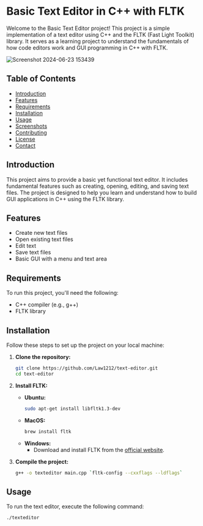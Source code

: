 # Basic Text Editor in C++ with FLTK

Welcome to the Basic Text Editor project! This project is a simple implementation of a text editor using C++ and the FLTK (Fast Light Toolkit) library. It serves as a learning project to understand the fundamentals of how code editors work and GUI programming in C++ with FLTK.

![Screenshot 2024-06-23 153439](https://github.com/Law1212/FLTK-Text_Editor/assets/62355783/5d481af0-ae98-49d2-9f96-8304c6d4e93d)

## Table of Contents
- [Introduction](#introduction)
- [Features](#features)
- [Requirements](#requirements)
- [Installation](#installation)
- [Usage](#usage)
- [Screenshots](#screenshots)
- [Contributing](#contributing)
- [License](#license)
- [Contact](#contact)

## Introduction

This project aims to provide a basic yet functional text editor. It includes fundamental features such as creating, opening, editing, and saving text files. The project is designed to help you learn and understand how to build GUI applications in C++ using the FLTK library.

## Features

- Create new text files
- Open existing text files
- Edit text
- Save text files
- Basic GUI with a menu and text area

## Requirements

To run this project, you'll need the following:

- C++ compiler (e.g., g++)
- FLTK library

## Installation

Follow these steps to set up the project on your local machine:

1. **Clone the repository:**
    ```sh
    git clone https://github.com/Law1212/text-editor.git
    cd text-editor
    ```

2. **Install FLTK:**
    - **Ubuntu:**
        ```sh
        sudo apt-get install libfltk1.3-dev
        ```
    - **MacOS:**
        ```sh
        brew install fltk
        ```
    - **Windows:**
        - Download and install FLTK from the [official website](https://www.fltk.org/).

3. **Compile the project:**
    ```sh
    g++ -o texteditor main.cpp `fltk-config --cxxflags --ldflags`
    ```

## Usage

To run the text editor, execute the following command:

```sh
./texteditor
